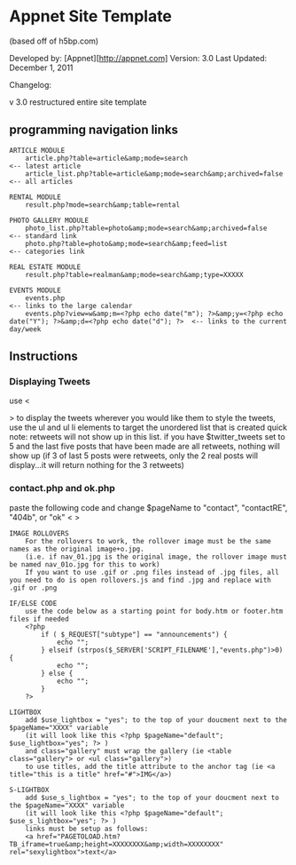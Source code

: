 # Appnet Site Template
(based off of h5bp.com)

Developed by:   [Appnet][http://appnet.com]
Version:        3.0
Last Updated:   December 1, 2011

Changelog:

v 3.0           restructured entire site template           



##  programming navigation links
	
    ARTICLE MODULE
        article.php?table=article&amp;mode=search                           <-- latest article
        article_list.php?table=article&amp;mode=search&amp;archived=false   <-- all articles

    RENTAL MODULE
        result.php?mode=search&amp;table=rental
	
    PHOTO GALLERY MODULE
        photo_list.php?table=photo&amp;mode=search&amp;archived=false       <-- standard link
        photo.php?table=photo&amp;mode=search&amp;feed=list                 <-- categories link
	
    REAL ESTATE MODULE
        result.php?table=realman&amp;mode=search&amp;type=XXXXX
	
    EVENTS MODULE
        events.php                                                                                                      <-- links to the large calendar
        events.php?view=w&amp;m=<?php echo date("m"); ?>&amp;y=<?php echo date("Y"); ?>&amp;d=<?php echo date("d"); ?>  <-- links to the current day/week



## Instructions

### Displaying Tweets
use < <div id="twitter"></div> > to display the tweets wherever you would like them to style the tweets, use the ul and ul li elements to target the unordered list that is created quick note: retweets will not show up in this list. if you have $twitter_tweets set to 5 and the last five posts that have been made are all retweets, nothing will show up (if 3 of last 5 posts were retweets, only the 2 real posts will display...it will return nothing for the 3 retweets)

### contact.php and ok.php
paste the following code and change $pageName to "contact", "contactRE", "404b", or "ok" < <?php include "include.pages.php"; ?> >
	
	IMAGE ROLLOVERS
		For the rollovers to work, the rollover image must be the same names as the original image+o.jpg.
		(i.e. if nav_01.jpg is the original image, the rollover image must be named nav_01o.jpg for this to work)
		If you want to use .gif or .png files instead of .jpg files, all you need to do is open rollovers.js and find .jpg and replace with .gif or .png
	
	IF/ELSE CODE
		use the code below as a starting point for body.htm or footer.htm files if needed
		<?php 
			if ( $_REQUEST["subtype"] == "announcements") {
				echo "";
			} elseif (strpos($_SERVER['SCRIPT_FILENAME'],"events.php")>0) {
				echo "";
			} else {
				echo "";
			}
		?>
	
	LIGHTBOX
		add $use_lightbox = "yes"; to the top of your doucment next to the $pageName="XXXX" variable
		(it will look like this <?php $pageName="default"; $use_lightbox="yes"; ?> )
		and class="gallery" must wrap the gallery (ie <table class="gallery"> or <ul class="gallery">)
		to use titles, add the title attribute to the anchor tag (ie <a title="this is a title" href="#">IMG</a>)
	
	S-LIGHTBOX
		add $use_s_lightbox = "yes"; to the top of your doucment next to the $pageName="XXXX" variable
		(it will look like this <?php $pageName="default"; $use_s_lightbox="yes"; ?> )
		links must be setup as follows:
		<a href="PAGETOLOAD.htm?TB_iframe=true&amp;height=XXXXXXXX&amp;width=XXXXXXXX" rel="sexylightbox">text</a>
